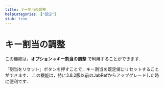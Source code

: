 ```yaml
---
title: キー割当の調整
helpCategories: ["設定"]
stub: true
---
```


# キー割当の調整

この機能は，**オプション→キー割当の調整** で利用することができます．

「割当をリセット」ボタンを押すことで，キー割当を既定値にリセットすることができます．
この機能は，特に3.8.2版以前のJabRefからアップグレードした時に便利です．
